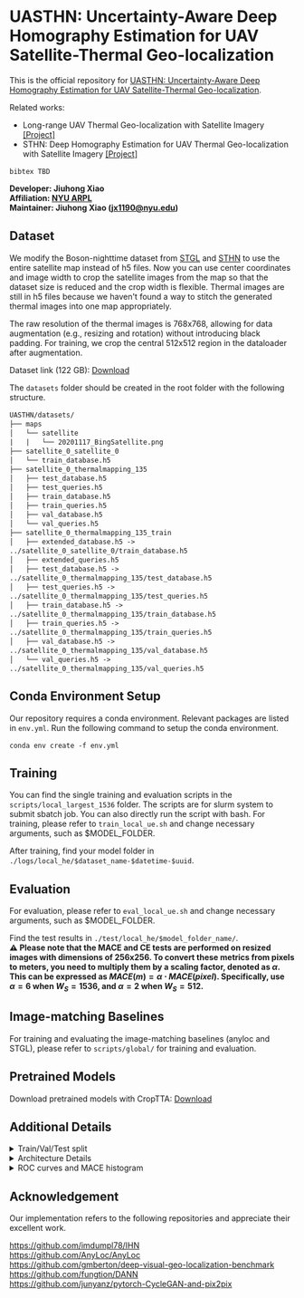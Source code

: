 # UASTHN: Uncertainty-Aware Deep Homography Estimation for UAV Satellite-Thermal Geo-localization

This is the official repository for [UASTHN: Uncertainty-Aware Deep Homography Estimation for UAV Satellite-Thermal Geo-localization](https://arxiv.org/abs/2502.01035).

Related works:  
* Long-range UAV Thermal Geo-localization with Satellite Imagery [[Project]](https://xjh19971.github.io/STGL)
* STHN: Deep Homography Estimation for UAV Thermal Geo-localization with Satellite Imagery [[Project]](https://xjh19971.github.io/STHN)

```
bibtex TBD
```
**Developer: Jiuhong Xiao<br />
Affiliation: [NYU ARPL](https://wp.nyu.edu/arpl/)<br />
Maintainer: Jiuhong Xiao (jx1190@nyu.edu)<br />**

## Dataset
We modify the Boson-nighttime dataset from [STGL](https://github.com/arplaboratory/satellite-thermal-geo-localization/tree/main) and [STHN](https://github.com/arplaboratory/STHN) to use the entire satellite map instead of h5 files. Now you can use center coordinates and image width to crop the satellite images from the map so that the dataset size is reduced and the crop width is flexible. Thermal images are still in h5 files because we haven't found a way to stitch the generated thermal images into one map appropriately.

The raw resolution of the thermal images is 768x768, allowing for data augmentation (e.g., resizing and rotation) without introducing black padding. For training, we crop the central 512x512 region in the dataloader after augmentation.

Dataset link (122 GB): [Download](https://huggingface.co/datasets/xjh19972/boson-nighttime/tree/main/satellite-thermal-dataset-v3)

The ``datasets`` folder should be created in the root folder with the following structure.

```
UASTHN/datasets/
├── maps
│   └── satellite
|   |   └── 20201117_BingSatellite.png
├── satellite_0_satellite_0
│   └── train_database.h5
├── satellite_0_thermalmapping_135
│   ├── test_database.h5
│   ├── test_queries.h5
│   ├── train_database.h5
│   ├── train_queries.h5
│   ├── val_database.h5
│   └── val_queries.h5
├── satellite_0_thermalmapping_135_train
│   ├── extended_database.h5 -> ../satellite_0_satellite_0/train_database.h5
│   ├── extended_queries.h5
│   ├── test_database.h5 -> ../satellite_0_thermalmapping_135/test_database.h5
│   ├── test_queries.h5 -> ../satellite_0_thermalmapping_135/test_queries.h5
│   ├── train_database.h5 -> ../satellite_0_thermalmapping_135/train_database.h5
│   ├── train_queries.h5 -> ../satellite_0_thermalmapping_135/train_queries.h5
│   ├── val_database.h5 -> ../satellite_0_thermalmapping_135/val_database.h5
│   └── val_queries.h5 -> ../satellite_0_thermalmapping_135/val_queries.h5
```

## Conda Environment Setup
Our repository requires a conda environment. Relevant packages are listed in ``env.yml``. Run the following command to setup the conda environment.
```
conda env create -f env.yml
```

## Training
You can find the single training and evaluation scripts in the ``scripts/local_largest_1536`` folder. The scripts are for slurm system to submit sbatch job. You can also directly run the script with bash.
For training, please refer to ``train_local_ue.sh`` and change necessary arguments, such as $MODEL_FOLDER.

After training, find your model folder in ``./logs/local_he/$dataset_name-$datetime-$uuid``.

## Evaluation
For evaluation, please refer to ``eval_local_ue.sh`` and change necessary arguments, such as $MODEL_FOLDER.

Find the test results in ``./test/local_he/$model_folder_name/``.  
**:warning: Please note that the MACE and CE tests are performed on resized images with dimensions of 256x256. To convert these metrics from pixels to meters, you need to multiply them by a scaling factor, denoted as $\alpha$. This can be expressed as $MACE(m) = \alpha \cdot MACE(pixel)$. Specifically, use $\alpha = 6$ when $W_S = 1536$, and $\alpha = 2$ when $W_S = 512$.**

## Image-matching Baselines
For training and evaluating the image-matching baselines (anyloc and STGL), please refer to ``scripts/global/`` for training and evaluation.

## Pretrained Models
Download pretrained models with CropTTA: [Download](https://drive.google.com/drive/folders/1cEH8vXzt0TMrJ6_SVaJwv4GxWYdWduZw?usp=sharing)

## Additional Details
<details>
  <summary>Train/Val/Test split</summary>
  Below is the visualization of the train-validation-test regions. The dataset includes thermal maps from six flights: three flights (conducted at 9 PM, 12 AM, and 2 AM) cover the upper region, and the other three flights (conducted at 10 PM, 1 AM, and 3 AM) cover the lower region. The lower region is further divided into training and validation subsets. The synthesized thermal images span a larger area (23,744m x 9,088m) but exclude the test region to assess generalization performance properly.
  
  ![image](https://github.com/arplaboratory/STHN/assets/29690116/8e833ba9-644e-4446-b951-7b17a5e4316b)
  
</details>
<details>
  <summary>Architecture Details</summary>
  The feature extractor consists of multiple residual blocks with multi-layer CNN and instance normalization:  
  https://github.com/arplaboratory/STHN/blob/0ad04d7fb19ba369d24184cda80941640c618631/local_pipeline/extractor.py#L177
  The iterative updater is a multi-layer CNN with group normalization:  
  https://github.com/arplaboratory/STHN/blob/eed553fb45756ce5ea35418db77383732c444c42/local_pipeline/update.py#L299  
  The TGM is using the Pix2Pix paradigm:
  https://github.com/arplaboratory/STHN/blob/eed553fb45756ce5ea35418db77383732c444c42/global_pipeline/model/network.py#L273
  
</details>

<details>
  <summary>ROC curves and MACE histogram</summary>
  Here are the ROC curve and MACE histogram for different values of $D_C$. These results indicate that our uncertainty estimation method performs well when $D_C$ is large, and the model exhibits a long-tail error distribution.
  
  <img src="https://github.com/arplaboratory/UASTHN/blob/master/assets/grid_random_5_10_roc.png" width=40% height=40%><img src="https://github.com/arplaboratory/UASTHN/blob/master/assets/grid_random_5_10_hist.png" width=40% height=40%>
  
</details>

## Acknowledgement
Our implementation refers to the following repositories and appreciate their excellent work.

https://github.com/imdumpl78/IHN  
https://github.com/AnyLoc/AnyLoc  
https://github.com/gmberton/deep-visual-geo-localization-benchmark  
https://github.com/fungtion/DANN  
https://github.com/junyanz/pytorch-CycleGAN-and-pix2pix
